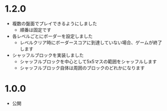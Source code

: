 # 1.2.0
- 複数の盤面でプレイできるようにしました
  - 順番は固定です
- 各レベルごとにボーダーを設定しました
  - レベルクリア時にボーダースコアに到達していない場合、ゲームが終了します
- シャッフルブロックを実装しました
  - シャッフルブロックを中心として5x5マスの範囲をシャッフルします
  - シャッフルブロック自体は周囲のブロックのどれかになります


# 1.0.0

- 公開
